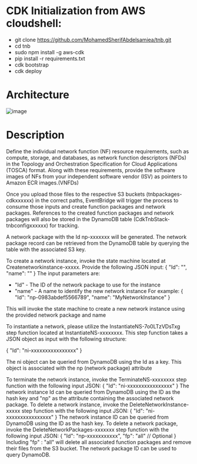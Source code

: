 # CDK Initialization from AWS cloudshell:


* git clone https://github.com/MohamedSherifAbdelsamiea/tnb.git
* cd tnb
* sudo npm install -g aws-cdk
* pip install -r requirements.txt
* cdk bootstrap
* cdk deploy

# Architecture

![image](https://github.com/MohamedSherifAbdelsamiea/tnb/assets/38582068/78bc15fe-fe13-4936-83e8-55d8ff3af34a)

# Description

Define the individual network function (NF) resource requirements, such as compute, storage, and databases, as network function descriptors (NFDs) in the Topology and Orchestration Specification for Cloud Applications (TOSCA) format. Along with these requirements, provide the software images of NFs from your independent software vendor (ISV) as pointers to Amazon ECR images.(VNFDs)

Once you upload those files to the respective S3 buckets (tnbpackages-cdkxxxxxx) in the correct paths, EventBridge will trigger the process to consume those inputs and create function packages and network packages. References to the created function packages and network packages will also be stored in the DynamoDB table (CdkTnbStack-tnbconfigxxxxxx) for tracking. 


A network package with the Id np-xxxxxxx will be generated. The network package record can be retrieved from the DynamoDB table by querying the table with the associated S3 key.

To create a network instance, invoke the state machine located at Createnetworkinstance-xxxxx. Provide the following JSON input:
{
"Id": "<network package id>",
"name": "<desired name for network instance>"
}
The input parameters are:
- "Id" - The ID of the network package to use for the instance
- "name" - A name to identify the new network instance
For example:
{
"Id": "np-0983abdef5566789",
"name": "MyNetworkInstance"
}

This will invoke the state machine to create a new network instance using the provided network package and name

To instantiate a network, please utilize the InstantiateNS-7o0LTzVDsTxg step function located at InstantiateNS-xxxxxxxx. This step function takes a JSON object as input with the following structure:

{
 "Id": "ni-xxxxxxxxxxxxxxxx"
}

The ni object can be queried from DynamoDB using the Id as a key. This object is associated with the np (network package) attribute

To terminate the network instance, invoke the TerminateNS-xxxxxxxx step function with the following input JSON:
{
"Id": "ni-xxxxxxxxxxxxxxxx"
}
The network instance Id can be queried from DynamoDB using the ID as the hash key and "np" as the attribute containing the associated network package.
To delete a network instance, invoke the DeleteNetworkInstance-xxxxx step function with the following input JSON:
{
"Id": "ni-xxxxxxxxxxxxxxxx"
}
The network instance ID can be queried from DynamoDB using the ID as the hash key.
To delete a network package, invoke the DeleteNetworkPackages-xxxxxxx step function with the following input JSON:
{
"Id": "np-xxxxxxxxxxx",
"fp": "all" // Optional
}
Including "fp" : "all" will delete all associated function packages and remove their files from the S3 bucket. The network package ID can be used to query DynamoDB.


<!-- # Welcome to your CDK Python project!

You should explore the contents of this project. It demonstrates a CDK app with an instance of a stack (`cdk_tnb_stack`)
which contains an Amazon SQS queue that is subscribed to an Amazon SNS topic.

The `cdk.json` file tells the CDK Toolkit how to execute your app.

This project is set up like a standard Python project.  The initialization process also creates
a virtualenv within this project, stored under the .venv directory.  To create the virtualenv
it assumes that there is a `python3` executable in your path with access to the `venv` package.
If for any reason the automatic creation of the virtualenv fails, you can create the virtualenv
manually once the init process completes.

To manually create a virtualenv on MacOS and Linux:

```
$ python3 -m venv .venv
```

After the init process completes and the virtualenv is created, you can use the following
step to activate your virtualenv.

```
$ source .venv/bin/activate
```

If you are a Windows platform, you would activate the virtualenv like this:

```
% .venv\Scripts\activate.bat
```

Once the virtualenv is activated, you can install the required dependencies.

```
$ pip install -r requirements.txt
```

At this point you can now synthesize the CloudFormation template for this code.

```
$ cdk synth
```

You can now begin exploring the source code, contained in the hello directory.
There is also a very trivial test included that can be run like this:

```
$ pytest
```

To add additional dependencies, for example other CDK libraries, just add to
your requirements.txt file and rerun the `pip install -r requirements.txt`
command.

## Useful commands

 * `cdk ls`          list all stacks in the app
 * `cdk synth`       emits the synthesized CloudFormation template
 * `cdk deploy`      deploy this stack to your default AWS account/region
 * `cdk diff`        compare deployed stack with current state
 * `cdk docs`        open CDK documentation

Enjoy!
 -->